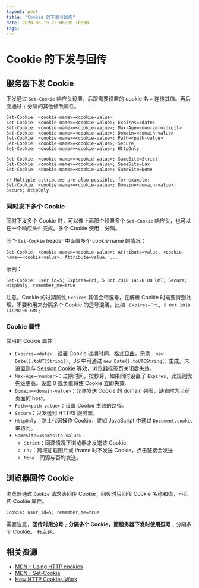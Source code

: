 ```yaml
---
layout: post
title: "Cookie 的下发与回传"
date: 2020-06-19 22:06:00 +0800
tags: 
---
```

    
# Cookie 的下发与回传

## 服务器下发 Cookie

下发通过 `Set-Cookie` 响应头设置，后跟需要设置的 cookie 名 `=` 连接其值。再后面通过 `;` 分隔的其他修改属性。

```
Set-Cookie: <cookie-name>=<cookie-value> 
Set-Cookie: <cookie-name>=<cookie-value>; Expires=<date>
Set-Cookie: <cookie-name>=<cookie-value>; Max-Age=<non-zero-digit>
Set-Cookie: <cookie-name>=<cookie-value>; Domain=<domain-value>
Set-Cookie: <cookie-name>=<cookie-value>; Path=<path-value>
Set-Cookie: <cookie-name>=<cookie-value>; Secure
Set-Cookie: <cookie-name>=<cookie-value>; HttpOnly

Set-Cookie: <cookie-name>=<cookie-value>; SameSite=Strict
Set-Cookie: <cookie-name>=<cookie-value>; SameSite=Lax
Set-Cookie: <cookie-name>=<cookie-value>; SameSite=None

// Multiple attributes are also possible, for example:
Set-Cookie: <cookie-name>=<cookie-value>; Domain=<domain-value>; Secure; HttpOnly
```

### 同时发下多个 Cookie

同时下发多个 Cookie 时，可以像上面那个设置多个 `Set-Cookie` 响应头，也可以在一个响应头中完成。多个 Cookie 使用 `,` 分隔。

同个 `Set-Cookie` header 中设置多个 cookie name 的情况：

```
Set-Cookie: <cookie-name>=<cookie-value>; Attribute=value, <cookie-name>=<cookie-value>; Attribute=value, ...
```

示例：

```
Set-Cookie: user_id=5; Expires=Fri, 5 Oct 2018 14:28:00 GMT; Secure; HttpOnly, remember_me=true
```

注意，Cookie 的过期属性 `Expires` 其值会带逗号，在解析 Cookie 时需要特别处理，不要和用来分隔多个 Cookie 的逗号混淆。比如 ` Expires=Fri, 5 Oct 2018 14:28:00 GMT;` 

### Cookie 属性

常用的 Cookie 属性：

- `Expires=<date>`：设置 Cookie 过期时间，格式[见此](https://developer.mozilla.org/en-US/docs/Web/HTTP/Headers/Date)，示例：`new Date().toUTCString()`，JS 中可通过 `new Date().toUTCString()` 生成。未设置则与 [Session Cookie](https://developer.mozilla.org/en-US/docs/Web/HTTP/Cookies#Define_the_lifetime_of_a_cookie) 等效，浏览器标签页关闭后失效。
- `Max-Age=<number>`：过期时间，按秒算，如果同时设置了 `Expires`，此规则优先级更高。设置 0 或负值将使 Cookie 立即失效.
- `Domain=<domain-value>`：允许发送 Cookie 的 domain 列表，缺省时为当前页面的 host。
- `Path=<path-value>`：设置 Cookie 生效的路径。
- `Secure`：只发送到 HTTPS 服务器。
- `HttpOnly`：防止代码操作 Cookie，譬如 JavaScript 中通过 `Document.cookie` 来访问。
- `SameSite=<samesite-value>`：
    - `Strict`：同源情况下浏览器才发送该 Cookie
    - `Lax`：跨域加载图片或 iframe 时不发送 Cookie，点击链接会发送
    - `None`：同源与否均发送。

## 浏览器回传 Cookie

浏览器通过 `Cookie` 请求头回传 Cookie，回传时只回传 Cookie 名称和值，不回传 Cookie 属性。

```
Cookie: user_id=5; remember_me=true
```

需要注意，**回传时用分号 `;` 分隔多个 Cookie，而服务器下发时使用逗号 `,`** 分隔多个 Cookie。 有点迷。

## 相关资源

- [MDN - Using HTTP cookies](https://developer.mozilla.org/en-US/docs/Web/HTTP/Cookies)
- [MDN - Set-Cookie](https://developer.mozilla.org/en-US/docs/Web/HTTP/Headers/Set-Cookie)
- [How HTTP Cookies Work](https://thoughtbot.com/blog/lucky-cookies)

    